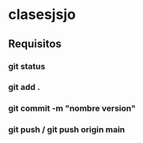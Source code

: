 # clasesjsjo

## Requisitos

### git status
### git add .
### git commit -m "nombre version"
### git push / git push origin main
